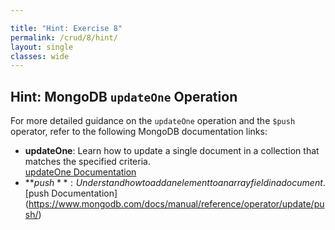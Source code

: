 ```yaml
---

title: "Hint: Exercise 8"
permalink: /crud/8/hint/
layout: single
classes: wide
---  
```


## Hint: MongoDB `updateOne` Operation  

For more detailed guidance on the `updateOne` operation and the `$push` operator, refer to the following MongoDB documentation links:  
- **updateOne**: Learn how to update a single document in a collection that matches the specified criteria.  
  [updateOne Documentation](https://www.mongodb.com/docs/manual/reference/method/db.collection.updateOne/)  
- **$push**: Understand how to add an element to an array field in a document.  
  [$push Documentation](https://www.mongodb.com/docs/manual/reference/operator/update/push/)  
